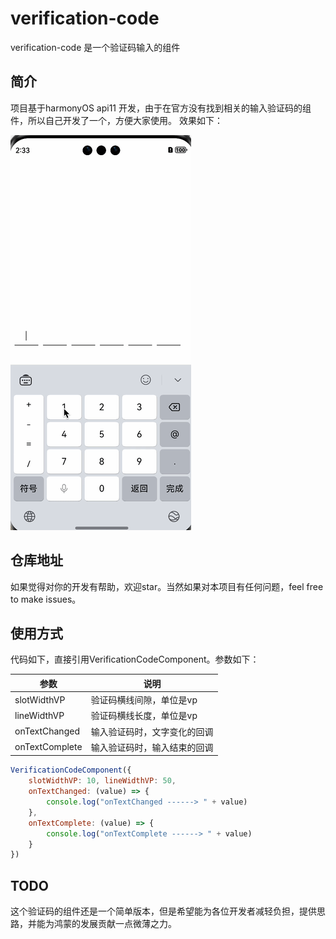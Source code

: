 # verification-code

verification-code 是一个验证码输入的组件

## 简介
项目基于harmonyOS api11 开发，由于在官方没有找到相关的输入验证码的组件，所以自己开发了一个，方便大家使用。
效果如下：

![verification_code.gif](..%2Fimages%2Fverification_code.gif)

## 仓库地址

如果觉得对你的开发有帮助，欢迎star。当然如果对本项目有任何问题，feel free to make issues。

## 使用方式

代码如下，直接引用VerificationCodeComponent。参数如下：

| 参数        | 说明             |
|-----------|----------------|
| slotWidthVP    | 验证码横线间隙，单位是vp  |
| lineWidthVP | 验证码横线长度，单位是vp  |
| onTextChanged | 输入验证码时，文字变化的回调 |
| onTextComplete | 输入验证码时，输入结束的回调 |

```javascript
VerificationCodeComponent({
    slotWidthVP: 10, lineWidthVP: 50,
    onTextChanged: (value) => {
        console.log("onTextChanged ------> " + value)
    },
    onTextComplete: (value) => {
        console.log("onTextComplete ------> " + value)
    }
}) 
```

## TODO

这个验证码的组件还是一个简单版本，但是希望能为各位开发者减轻负担，提供思路，并能为鸿蒙的发展贡献一点微薄之力。

